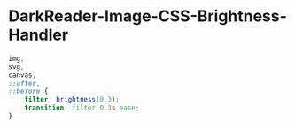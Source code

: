 # DarkReader-Image-CSS-Brightness-Handler

```CSS
img,
svg,
canvas,
::after,
::before {
	filter: brightness(0.3);
	transition: filter 0.3s ease;
}


```

